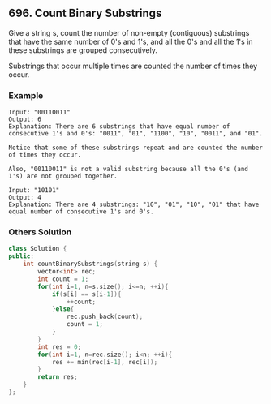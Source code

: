 ## 696. Count Binary Substrings
Give a string s, count the number of non-empty (contiguous) substrings that have the same number of 0's and 1's, and all the 0's and all the 1's in these substrings are grouped consecutively.

Substrings that occur multiple times are counted the number of times they occur.

### Example
```
Input: "00110011"
Output: 6
Explanation: There are 6 substrings that have equal number of consecutive 1's and 0's: "0011", "01", "1100", "10", "0011", and "01".

Notice that some of these substrings repeat and are counted the number of times they occur.

Also, "00110011" is not a valid substring because all the 0's (and 1's) are not grouped together.

Input: "10101"
Output: 4
Explanation: There are 4 substrings: "10", "01", "10", "01" that have equal number of consecutive 1's and 0's.
```

### Others Solution
```c++
class Solution {
public:
    int countBinarySubstrings(string s) {
        vector<int> rec;
        int count = 1;
        for(int i=1, n=s.size(); i<=n; ++i){
            if(s[i] == s[i-1]){
                ++count;
            }else{
                rec.push_back(count);
                count = 1;
            }
        }
        int res = 0;
        for(int i=1, n=rec.size(); i<n; ++i){
            res += min(rec[i-1], rec[i]);
        }
        return res;
    }
};
```

